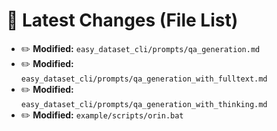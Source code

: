 # 🔄 Latest Changes (File List)

- ✏️ **Modified:** `easy_dataset_cli/prompts/qa_generation.md`
- ✏️ **Modified:** `easy_dataset_cli/prompts/qa_generation_with_fulltext.md`
- ✏️ **Modified:** `easy_dataset_cli/prompts/qa_generation_with_thinking.md`
- ✏️ **Modified:** `example/scripts/orin.bat`

